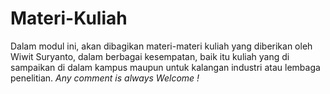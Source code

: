 # Materi-Kuliah
Dalam modul ini, akan dibagikan materi-materi kuliah yang diberikan oleh Wiwit Suryanto, dalam berbagai kesempatan, baik itu kuliah yang di sampaikan di dalam kampus maupun untuk kalangan industri atau lembaga penelitian. *Any comment is always Welcome !*
